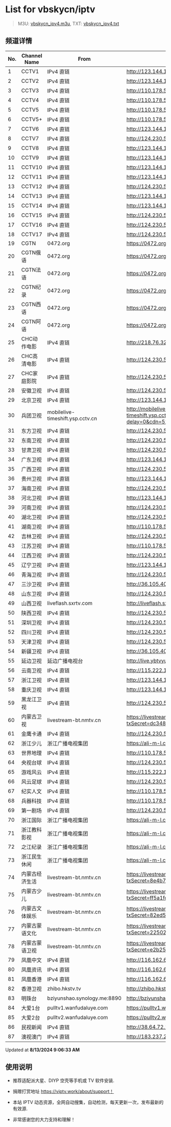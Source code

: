# List for **vbskycn/iptv**

> M3U: [vbskycn_ipv4.m3u](./vbskycn_ipv4.m3u ), TXT: [vbskycn_ipv4.txt](./txt/vbskycn_ipv4.txt )

## 频道详情

| No. | Channel Name | From | Source |
| --- | ------------ | ---- | ------ |
| 1 | CCTV1 | IPv4 直链 | <http://123.144.187.49:8003/udp/225.0.4.74:7980> |
| 2 | CCTV2 | IPv4 直链 | <http://123.144.187.49:8003/udp/225.0.4.132:7980> |
| 3 | CCTV3 | IPv4 直链 | <http://110.178.52.143:8083/udp/239.1.1.9:8009> |
| 4 | CCTV4 | IPv4 直链 | <http://110.178.52.143:8083/udp/239.1.1.10:8010> |
| 5 | CCTV5 | IPv4 直链 | <http://110.178.52.143:8083/udp/239.1.1.11:8011> |
| 6 | CCTV5+ | IPv4 直链 | <http://110.178.52.143:8083/udp/239.1.1.12:8012> |
| 7 | CCTV6 | IPv4 直链 | <http://123.144.187.49:8003/udp/225.0.4.144:7980> |
| 8 | CCTV7 | IPv4 直链 | <http://124.230.56.156:55555/udp/239.76.246.157:1234> |
| 9 | CCTV8 | IPv4 直链 | <http://123.144.187.49:8003/udp/225.0.4.137:7980> |
| 10 | CCTV9 | IPv4 直链 | <http://123.144.187.49:8003/udp/225.0.4.131:7980> |
| 11 | CCTV10 | IPv4 直链 | <http://123.144.187.49:8003/udp/225.0.4.130:7980> |
| 12 | CCTV11 | IPv4 直链 | <http://123.144.187.49:8003/udp/225.0.4.218:7980> |
| 13 | CCTV12 | IPv4 直链 | <http://124.230.56.156:55555/udp/239.76.246.162:1234> |
| 14 | CCTV13 | IPv4 直链 | <http://123.144.187.49:8003/udp/225.0.4.219:7980> |
| 15 | CCTV14 | IPv4 直链 | <http://123.144.187.49:8003/udp/225.0.4.128:7980> |
| 16 | CCTV15 | IPv4 直链 | <http://124.230.56.156:55555/udp/239.76.245.252:1234> |
| 17 | CCTV16 | IPv4 直链 | <http://124.230.56.156:55555/udp/239.76.246.98:1234> |
| 18 | CCTV17 | IPv4 直链 | <http://124.230.56.156:55555/udp/239.76.245.238:1234> |
| 19 | CGTN | 0472.org | <https://0472.org/hls/cgtn.m3u8> |
| 20 | CGTN俄语 | 0472.org | <https://0472.org/hls/cgtne.m3u8> |
| 21 | CGTN法语 | 0472.org | <https://0472.org/hls/cgtnf.m3u8> |
| 22 | CGTN纪录 | 0472.org | <https://0472.org/hls/cgtnd.m3u8> |
| 23 | CGTN西语 | 0472.org | <https://0472.org/hls/cgtnx.m3u8> |
| 24 | CGTN阿语 | 0472.org | <https://0472.org/hls/cgtna.m3u8> |
| 25 | CHC动作电影 | IPv4 直链 | <http://218.76.32.193:9901/tsfile/live/1020_1.m3u8> |
| 26 | CHC高清电影 | IPv4 直链 | <http://124.230.56.156:55555/udp/239.76.245.242:1234> |
| 27 | CHC家庭影院 | IPv4 直链 | <http://124.230.56.156:55555/udp/239.76.245.241:1234> |
| 28 | 安徽卫视 | IPv4 直链 | <http://124.230.56.156:55555/udp/239.76.245.196:1234> |
| 29 | 北京卫视 | IPv4 直链 | <http://123.144.187.49:8003/udp/225.0.4.78:7980> |
| 30 | 兵团卫视 | mobilelive-timeshift.ysp.cctv.cn | <http://mobilelive-timeshift.ysp.cctv.cn/timeshift/ysp/2022606701/timeshift.m3u8?delay=0&cdn=5202> |
| 31 | 东方卫视 | IPv4 直链 | <http://124.230.56.156:55555/udp/239.76.246.186:1234> |
| 32 | 东南卫视 | IPv4 直链 | <http://124.230.56.156:55555/udp/239.76.245.190:1234> |
| 33 | 甘肃卫视 | IPv4 直链 | <http://124.230.56.156:55555/udp/239.76.246.94:1234> |
| 34 | 广东卫视 | IPv4 直链 | <http://123.144.187.49:8003/udp/225.0.4.84:7980> |
| 35 | 广西卫视 | IPv4 直链 | <http://124.230.56.156:55555/udp/239.76.254.54:9000> |
| 36 | 贵州卫视 | IPv4 直链 | <http://123.144.187.49:8003/udp/225.0.4.175:7980> |
| 37 | 海南卫视 | IPv4 直链 | <http://124.230.56.156:55555/udp/239.76.246.203:1234> |
| 38 | 河北卫视 | IPv4 直链 | <http://123.144.187.49:8003/udp/225.0.4.174:7980> |
| 39 | 河南卫视 | IPv4 直链 | <http://124.230.56.156:55555/udp/239.76.246.202:1234> |
| 40 | 湖北卫视 | IPv4 直链 | <http://124.230.56.156:55555/udp/239.76.246.193:1234> |
| 41 | 湖南卫视 | IPv4 直链 | <http://110.178.52.143:8083/udp/239.1.1.28:8028> |
| 42 | 吉林卫视 | IPv4 直链 | <http://124.230.56.156:55555/udp/239.76.246.201:1234> |
| 43 | 江苏卫视 | IPv4 直链 | <http://110.178.52.143:8083/udp/239.1.1.35:8035> |
| 44 | 江西卫视 | IPv4 直链 | <http://124.230.56.156:55555/udp/239.76.245.225:1234> |
| 45 | 辽宁卫视 | IPv4 直链 | <http://123.144.187.49:8003/udp/225.0.4.98:7980> |
| 46 | 青海卫视 | IPv4 直链 | <http://124.230.56.156:55555/udp/239.76.254.132:9000> |
| 47 | 三沙卫视 | IPv4 直链 | <http://36.105.40.130:8084/udp/238.125.5.114:5140> |
| 48 | 山东卫视 | IPv4 直链 | <http://124.230.56.156:55555/udp/239.76.246.195:1234> |
| 49 | 山西卫视 | liveflash.sxrtv.com | <http://liveflash.sxrtv.com/live/sxwshd.m3u8?sub_m3u8=true&edge_slice=true> |
| 50 | 陕西卫视 | IPv4 直链 | <http://124.230.56.156:55555/udp/239.76.254.76:9000> |
| 51 | 深圳卫视 | IPv4 直链 | <http://124.230.56.156:55555/udp/239.76.246.188:1234> |
| 52 | 四川卫视 | IPv4 直链 | <http://124.230.56.156:55555/udp/239.76.246.91:1234> |
| 53 | 天津卫视 | IPv4 直链 | <http://124.230.56.156:55555/udp/239.76.246.185:1234> |
| 54 | 新疆卫视 | IPv4 直链 | <http://36.105.40.130:8084/udp/238.125.3.174:5140> |
| 55 | 延边卫视 | 延边广播电视台 | <http://live.ybtvyun.com/video/s10006-44f040627ca1/index.m3u8> |
| 56 | 云南卫视 | IPv4 直链 | <http://115.222.143.106:8808/udp/233.50.200.115:5140> |
| 57 | 浙江卫视 | IPv4 直链 | <http://123.144.187.49:8003/udp/225.0.4.81:7980> |
| 58 | 重庆卫视 | IPv4 直链 | <http://123.144.187.49:8003/udp/225.0.4.187:7980> |
| 59 | 黑龙江卫视 | IPv4 直链 | <http://124.230.56.156:55555/udp/239.76.246.200:1234> |
| 60 | 内蒙古卫视 | livestream-bt.nmtv.cn | <https://livestream-bt.nmtv.cn/nmtv/2314general.m3u8?txSecret=dc348a27bd36fe1bd63562af5e7269ea&txTime=771EF880> |
| 61 | 金鹰卡通 | IPv4 直链 | <http://124.230.56.156:55555/udp/239.76.245.120:1234> |
| 62 | 浙江少儿 | 浙江广播电视集团 | <https://ali-m-l.cztv.com/channels/lantian/channel008/1080p.m3u8> |
| 63 | 世界地理 | IPv4 直链 | <http://110.178.52.143:8083/udp/239.1.1.99:8099> |
| 64 | 央视台球 | IPv4 直链 | <http://124.230.56.156:55555/udp/239.76.254.58:9000> |
| 65 | 游戏风云 | IPv4 直链 | <http://115.222.143.106:8808/udp/233.50.200.14:5140> |
| 66 | 风云足球 | IPv4 直链 | <http://124.230.56.156:55555/udp/239.76.254.52:9000> |
| 67 | 纪实人文 | IPv4 直链 | <http://110.178.52.143:8083/udp/239.1.1.45:8045> |
| 68 | 兵器科技 | IPv4 直链 | <http://110.178.52.143:8083/udp/239.1.1.97:8097> |
| 69 | 第一剧场 | IPv4 直链 | <http://124.230.56.156:55555/udp/239.76.254.49:9000> |
| 70 | 浙江国际 | 浙江广播电视集团 | <https://ali-m-l.cztv.com/channels/lantian/channel010/1080p.m3u8> |
| 71 | 浙江教科影视 | 浙江广播电视集团 | <https://ali-m-l.cztv.com/channels/lantian/channel004/1080p.m3u8> |
| 72 | 之江纪录 | 浙江广播电视集团 | <https://ali-m-l.cztv.com/channels/lantian/channel012/1080p.m3u8> |
| 73 | 浙江民生休闲 | 浙江广播电视集团 | <https://ali-m-l.cztv.com/channels/lantian/channel006/1080p.m3u8> |
| 74 | 内蒙古经济生活 | livestream-bt.nmtv.cn | <https://livestream-bt.nmtv.cn/nmtv/2317general.m3u8?txSecret=8e4b7cf6a2c8a75f74aef1a8a07cef43&txTime=771E8800> |
| 75 | 内蒙古少儿 | livestream-bt.nmtv.cn | <https://livestream-bt.nmtv.cn/nmtv/2318general.m3u8?txSecret=ff5a1fd70ea228ee35b0d29895f37c56&txTime=771E8800> |
| 76 | 内蒙古文体娱乐 | livestream-bt.nmtv.cn | <https://livestream-bt.nmtv.cn/nmtv/2319general.m3u8?txSecret=82ed51a2a4cbf85b62fec8ef2bfe4529&txTime=771E8800> |
| 77 | 内蒙古蒙语文化 | livestream-bt.nmtv.cn | <https://livestream-bt.nmtv.cn/nmtv/2321general.m3u8?txSecret=2250268a1d326dbbc4cbf0ba32649ca5&txTime=771E8800> |
| 78 | 内蒙古蒙语卫视 | livestream-bt.nmtv.cn | <https://livestream-bt.nmtv.cn/nmtv/2315general.m3u8?txSecret=e2b255285dd119a92c8aa5cdf00f8b84&txTime=771EF880> |
| 79 | 凤凰中文 | IPv4 直链 | <http://116.162.6.192/1.v.smtcdns.net/qctv.fengshows.cn/live/0701pcc72.m3u8> |
| 80 | 凤凰资讯 | IPv4 直链 | <http://116.162.6.192/1.v.smtcdns.net/qctv.fengshows.cn/live/0701pin72.m3u8> |
| 81 | 凤凰香港 | IPv4 直链 | <http://116.162.6.192/1.v.smtcdns.net/qctv.fengshows.cn/live/0701phk72.m3u8> |
| 82 | 香港卫视 | zhibo.hkstv.tv | <http://zhibo.hkstv.tv/livestream/mutfysrq/playlist.m3u8> |
| 83 | 明珠台 | bziyunshao.synology.me:8890 | <http://bziyunshao.synology.me:8890/bysid/2> |
| 84 | 大爱1台 | pulltv1.wanfudaluye.com | <https://pulltv1.wanfudaluye.com/live/tv1.m3u8> |
| 85 | 大爱2台 | pulltv2.wanfudaluye.com | <https://pulltv2.wanfudaluye.com/live/tv2.m3u8> |
| 86 | 民视新闻 | IPv4 直链 | <http://38.64.72.148:80/hls/modn/list/4012/chunklist1.m3u8> |
| 87 | 澳视澳门 | IPv4 直链 | <http://183.237.246.14:9931/tsfile/live/1039_1.m3u8> |

Updated at **8/13/2024 9:06:33 AM**

## 使用说明

- 推荐适配派大星、DIYP 空壳等手机或 TV 软件安装.

- 捐赠打赏地址 <https://viptv.work/about/support！>

- 本站 IPTV 动态资源，全网自动搜集，自动检测，每天更新一次，发布最新的有效源.

- 非常感谢您的大力支持和理解！
